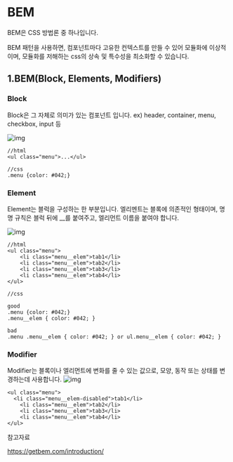 # BEM

BEM은 CSS 방법론 중 하나입니다.

BEM 패턴을 사용하면, 컴포넌트마다 고유한 컨텍스트를 만들 수 있어 모듈화에 이상적이며, 모듈화를 저해하는 css의 상속 및 특수성을 최소화할 수 있습니다.



## 1.BEM(Block, Elements, Modifiers)

### Block

Block은 그 자체로 의미가 있는 컴포넌트 입니다. ex) header, container, menu, checkbox, input 등

![img](https://miro.medium.com/v2/resize:fit:1400/1*09FZssiWmVHWk3I1bNTldw.png)

```
//html
<ul class="menu">...</ul>

//css
.menu {color: #042;}
```



### Element

Element는 블럭을 구성하는 한 부분입니다. 엘리멘트는 블록에 의존적인 형태이며, 명명 규칙은 블럭 뒤에 __를 붙여주고, 엘리먼트 이름을 붙여야 합니다.



![img](https://miro.medium.com/v2/resize:fit:1026/1*4L7UW-Luf3hEhxTN_1tjKw.png)



```
//html
<ul class="menu">
	<li class="menu__elem">tab1</li>
	<li class="menu__elem">tab2</li>
	<li class="menu__elem">tab3</li>
	<li class="menu__elem">tab4</li>
</ul>

//css

good
.menu {color: #042;}
.menu__elem { color: #042; }

bad
.menu .menu__elem { color: #042; } or ul.menu__elem { color: #042; }
```



### Modifier

 Modifier는 블록이나 엘리먼트에 변화를 줄 수 있는 값으로, 모양, 동작 또는 상태를 변경하는데 사용합니다.
![img](https://miro.medium.com/v2/resize:fit:1400/1*ZTWDj6qrNVly6Ch2o6id1w.png)



```
<ul class="menu">     
  <li class="menu__elem-disabled">tab1</li>
	<li class="menu__elem">tab2</li>
	<li class="menu__elem">tab3</li>
	<li class="menu__elem">tab4</li>
</ul>

```





참고자료

https://getbem.com/introduction/





